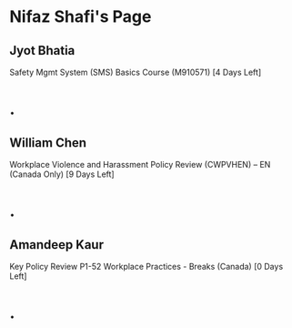 Nifaz Shafi's Page
==================

Jyot Bhatia
-----------


Safety Mgmt System (SMS) Basics Course (M910571) [4 Days Left]

.
=

William Chen
------------


Workplace Violence and Harassment Policy Review (CWPVHEN) – EN (Canada Only) [9 Days Left]

.
=

Amandeep Kaur
-------------


Key Policy Review P1-52 Workplace Practices - Breaks (Canada) [0 Days Left]

.
=

